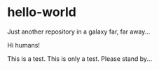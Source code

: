 # hello-world
Just another repository in a galaxy far, far away...

Hi humans!

This is a test. This is only a test. Please stand by...
